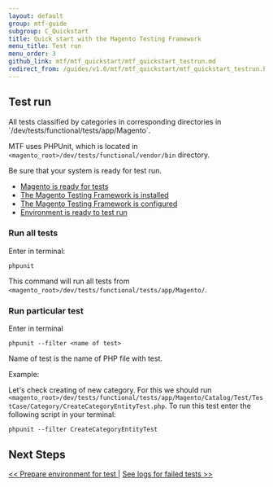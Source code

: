 ```yaml
---
layout: default
group: mtf-guide
subgroup: C_Quickstart
title: Quick start with the Magento Testing Framework
menu_title: Test run
menu_order: 3
github_link: mtf/mtf_quickstart/mtf_quickstart_testrun.md
redirect_from: /guides/v1.0/mtf/mtf_quickstart/mtf_quickstart_testrun.html
---
```

<h2 id="mtf_quickstart_testrun">Test run</h2>
All tests classified by categories in corresponding directories in `<magento_root>/dev/tests/functional/tests/app/Magento`.

MTF uses PHPUnit, which is located in `<magento_root>/dev/tests/functional/vendor/bin` directory.

Be sure that your system is ready for test run.

- <a href="{{site.gdeurl}}/mtf/mtf_installation/mtf_preinstall.html">Magento is ready for tests</a>
- <a href="{{site.gdeurl}}/mtf/mtf_installation/mtf_install.html">The Magento Testing Framework is installed</a>
- <a href="{{site.gdeurl}}/mtf/mtf_installation/mtf_quickstart_config.html">The Magento Testing Framework is configured</a>
- <a href="{{site.gdeurl}}/mtf/mtf_installation/mtf_quickstart_environmemt.html">Environment is ready to test run</a>

<h3 id="mtf_quickstart_testrun_all">Run all tests</h3>

Enter in terminal:

    phpunit

This command will run all tests from `<magento_root>/dev/tests/functional/tests/app/Magento/`.

<h3 id="mtf_quickstart_testrun_one">Run particular test</h3>

Enter in terminal

    phpunit --filter <name of test>

Name of test is the name of PHP file with test.

Example:

Let's check creating of new category. For this we should run `<magento_root>/dev/tests/functional/tests/app/Magento/Catalog/Test/TestCase/Category/CreateCategoryEntityTest.php`. To run this test enter the following script in your terminal:

    phpunit --filter CreateCategoryEntityTest

<h2 id="mtf_install_pre">Next Steps</h2>
<a href="{{ site.gdeurl }}mtf/mtf_quickstart/mtf_quickstart_environmemt.html">&lt;&lt; Prepare environment for test </a> | <a href="{{ site.gdeurl }}mtf/mtf_quickstart/mtf_quickstart_logs.html"> See logs for failed tests &gt;&gt;</a>
